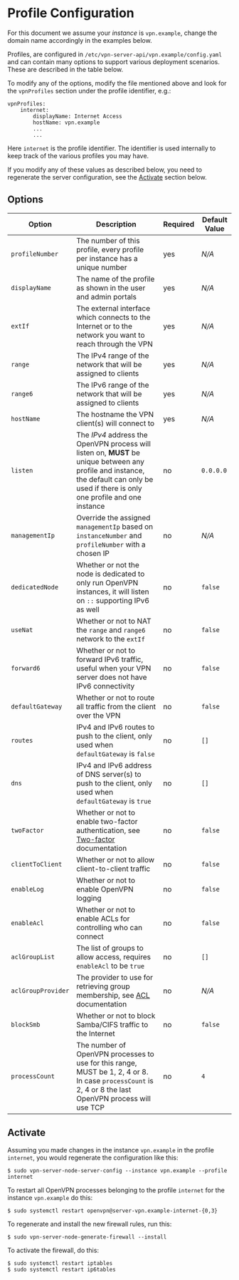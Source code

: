 # Profile Configuration

For this document we assume your _instance_ is `vpn.example`, change the domain 
name accordingly in the examples below.

Profiles, are configured in `/etc/vpn-server-api/vpn.example/config.yaml` and
can contain many options to support various deployment scenarios. These are 
described in the table below.

To modify any of the options, modify the file mentioned above and look for the
`vpnProfiles` section under the profile identifier, e.g.:

    vpnProfiles:
        internet:
            displayName: Internet Access
            hostName: vpn.example
            ...
            ...

Here `internet` is the profile identifier. The identifier is used internally to
keep track of the various profiles you may have.

If you modify any of these values as described below, you need to regenerate 
the server configuration, see the [Activate](#activate) section below.

## Options

| Option | Description | Required | Default Value |
| ------ |------------ | -------- | ------------- |
| `profileNumber`       | The number of this profile, every profile per instance has a unique number | yes | _N/A_ |
| `displayName`      | The name of the profile as shown in the user and admin portals | yes | _N/A_ |
| `extIf`            | The external interface which connects to the Internet or to the network you want to reach through the VPN | yes | _N/A_ |
| `range`            | The IPv4 range of the network that will be assigned to clients | yes | _N/A_ |
| `range6`           | The IPv6 range of the network that will be assigned to clients | yes | _N/A_ | 
| `hostName`         | The hostname the VPN client(s) will connect to | yes | _N/A_ |
| `listen`           | The *IPv4* address the OpenVPN process will listen on, **MUST** be unique between any profile and instance, the default can only be used if there is only one profile and one instance | no | `0.0.0.0` |
| `managementIp`     | Override the assigned `managementIp` based on `instanceNumber` and `profileNumber` with a chosen IP | no | _N/A_ |
| `dedicatedNode`    | Whether or not the node is dedicated to only run OpenVPN instances, it will listen on `::` supporting IPv6 as well | no | `false` |
| `useNat`           | Whether or not to NAT the `range` and `range6` network to the `extIf` | no | `false` |
| `forward6`         | Whether or not to forward IPv6 traffic, useful when your VPN server does not have IPv6 connectivity | no | `false` | 
| `defaultGateway`   | Whether or not to route all traffic from the client over the VPN | no | `false` | 
| `routes`           | IPv4 and IPv6 routes to push to the client, only used when `defaultGateway` is `false` | no | `[]` |
| `dns`              | IPv4 and IPv6 address of DNS server(s) to push to the client, only used when `defaultGateway` is `true` | no | `[]` |
| `twoFactor`        | Whether or not to enable two-factor authentication, see [Two-factor](2FA.md) documentation | no | `false` |
| `clientToClient`   | Whether or not to allow client-to-client traffic | no | `false` |
| `enableLog`        | Whether or not to enable OpenVPN logging | no | `false` |
| `enableAcl`        | Whether or not to enable ACLs for controlling who can connect | no | `false` |
| `aclGroupList`     | The list of groups to allow access, requires `enableAcl` to be `true` | no | `[]` |
| `aclGroupProvider` | The provider to use for retrieving group membership, see [ACL](ACL.md) documentation | no | _N/A_ |
| `blockSmb`         | Whether or not to block Samba/CIFS traffic to the Internet | no | `false` |
| `processCount`     | The number of OpenVPN processes to use for this range, MUST be 1, 2, 4 or 8. In case `processCount` is 2, 4 or 8 the last OpenVPN process will use TCP | no | `4` |

## Activate

Assuming you made changes in the instance `vpn.example` in the profile 
`internet`, you would regenerate the configuration like this:

    $ sudo vpn-server-node-server-config --instance vpn.example --profile internet

To restart all OpenVPN processes belonging to the profile `internet` for the 
instance `vpn.example` do this:

    $ sudo systemctl restart openvpn@server-vpn.example-internet-{0,3}

To regenerate and install the new firewall rules, run this:

    $ sudo vpn-server-node-generate-firewall --install

To activate the firewall, do this:

    $ sudo systemctl restart iptables
    $ sudo systemctl restart ip6tables
